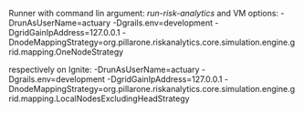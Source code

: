 Runner with command lin argument: _run-risk-analytics_
and VM options: -DrunAsUserName=actuary -Dgrails.env=development -DgridGainIpAddress=127.0.0.1 -DnodeMappingStrategy=org.pillarone.riskanalytics.core.simulation.engine.grid.mapping.OneNodeStrategy

respectively on Ignite: -DrunAsUserName=actuary -Dgrails.env=development -DgridGainIpAddress=127.0.0.1 -DnodeMappingStrategy=org.pillarone.riskanalytics.core.simulation.engine.grid.mapping.LocalNodesExcludingHeadStrategy